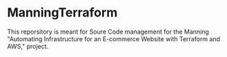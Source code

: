 # ManningTerraform

This reporsitory is meant for Soure Code management for the Manning "Automating Infrastructure for an E-commerce Website with Terraform and AWS," project. 
